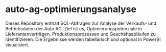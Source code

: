 # auto-ag-optimierungsanalyse
Dieses Repository enthält SQL-Abfragen zur Analyse der Verkaufs- und Betriebsdaten der Auto AG. Ziel ist es, Optimierungspotenziale in Lieferantenverträgen, Produktionsprozessen und Geschäftsabläufen zu identifizieren. Die Ergebnisse werden tabellarisch und optional in PowerBI visualisiert.
